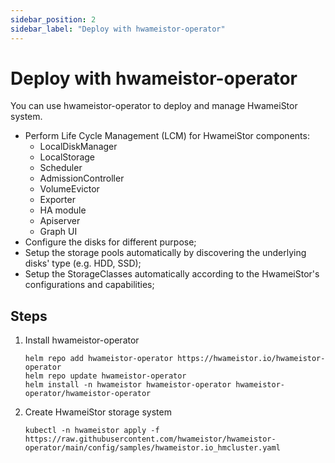 ```yaml
---
sidebar_position: 2
sidebar_label: "Deploy with hwameistor-operator"
---
```


# Deploy with hwameistor-operator

You can use hwameistor-operator to deploy and manage HwameiStor system.

- Perform Life Cycle Management (LCM) for HwameiStor components:
    - LocalDiskManager
    - LocalStorage
    - Scheduler
    - AdmissionController
    - VolumeEvictor
    - Exporter
    - HA module
    - Apiserver
    - Graph UI
- Configure the disks for different purpose;
- Setup the storage pools automatically by discovering the underlying disks' type (e.g. HDD, SSD);
- Setup the StorageClasses automatically according to the HwameiStor's configurations and capabilities;

## Steps

1. Install hwameistor-operator

   ```console
   helm repo add hwameistor-operator https://hwameistor.io/hwameistor-operator
   helm repo update hwameistor-operator
   helm install -n hwameistor hwameistor-operator hwameistor-operator/hwameistor-operator
   ```

2. Create HwameiStor storage system

   ```console
   kubectl -n hwameistor apply -f https://raw.githubusercontent.com/hwameistor/hwameistor-operator/main/config/samples/hwameistor.io_hmcluster.yaml
   ```
